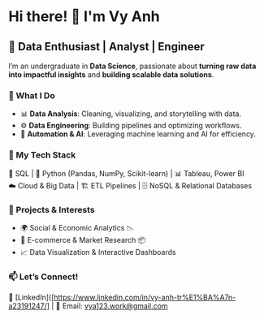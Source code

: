 # Hi there! 👋 I'm Vy Anh 

## 🚀 Data Enthusiast | Analyst | Engineer  

I’m an undergraduate in **Data Science**, passionate about **turning raw data into impactful insights** and **building scalable data solutions**. 
### 🔹 What I Do  
- 📊 **Data Analysis**: Cleaning, visualizing, and storytelling with data.  
- ⚙️ **Data Engineering**: Building pipelines and optimizing workflows.  
- 🤖 **Automation & AI**: Leveraging machine learning and AI for efficiency.  

### 🔹 My Tech Stack  
💾 SQL | 🐍 Python (Pandas, NumPy, Scikit-learn) | 📊 Tableau, Power BI  
☁️ Cloud & Big Data | 🏗️ ETL Pipelines | 🗄️ NoSQL & Relational Databases  

### 🔹 Projects & Interests  
- 🌍 Social & Economic Analytics 📉  
- 🛒 E-commerce & Market Research 📦  
- 📈 Data Visualization & Interactive Dashboards  

### 📫 Let’s Connect!  
🔗 [LinkedIn]([https://www.linkedin.com/in/vy-anh-tr%E1%BA%A7n-a23191247/] | 📧 Email: vya123.work@gmail.com

